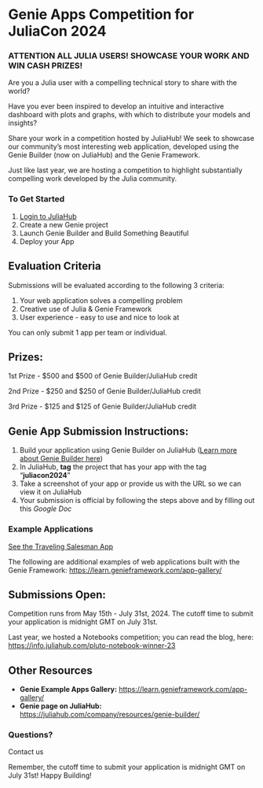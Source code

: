 # Genie Apps Competition for JuliaCon 2024

### ATTENTION ALL JULIA USERS! SHOWCASE YOUR WORK AND WIN CASH PRIZES!

Are you a Julia user with a compelling technical story to share with the world? 

Have you ever been inspired to develop an intuitive and interactive dashboard with plots and graphs, with which to distribute your models and insights?

Share your work in a competition hosted by JuliaHub!  We seek to showcase our community’s most interesting web application, developed using the Genie Builder (now on JuliaHub) and the Genie Framework. 

Just like last year, we are hosting a competition to highlight substantially compelling work developed by the Julia community. 

### To Get Started
1. [Login to JuliaHub](https://juliahub.com/)
2. Create a new Genie project
3. Launch Genie Builder and Build Something Beautiful 
4. Deploy your App

## Evaluation Criteria

Submissions will be evaluated according to the following 3 criteria:

1. Your web application solves a compelling problem
2. Creative use of Julia & Genie Framework
3. User experience - easy to use and nice to look at

You can only submit 1 app per team or individual.

## Prizes:

1st Prize - $500 and $500 of Genie Builder/JuliaHub credit

2nd Prize - $250 and $250 of Genie Builder/JuliaHub credit

3rd Prize - $125 and $125 of Genie Builder/JuliaHub credit

## Genie App Submission Instructions:

1. Build your application using Genie Builder on JuliaHub ([Learn more about Genie Builder here](https://juliahub.com/company/resources/genie-builder/))
2. In JuliaHub, **tag** the project that has your app with the tag “**juliacon2024**”
3. Take a screenshot of your app or provide us with the URL so we can view it on JuliaHub
4. Your submission is official by following the steps above and by filling out this _Google Doc_

### Example Applications

[See the Traveling Salesman App](https://travel.demos.genieframework.com/)

The following are additional examples of web applications built with the Genie Framework: https://learn.genieframework.com/app-gallery/

## Submissions Open: 
Competition runs from May 15th - July 31st, 2024. 
The cutoff time to submit your application is midnight GMT on July 31st. 

Last year, we hosted a Notebooks competition; you can read the blog, here: https://info.juliahub.com/pluto-notebook-winner-23

## Other Resources

* **Genie Example Apps Gallery:** https://learn.genieframework.com/app-gallery/
* **Genie page on JuliaHub:** https://juliahub.com/company/resources/genie-builder/

### Questions?

Contact us

Remember, the cutoff time to submit your application is midnight GMT on July 31st! Happy Building!



